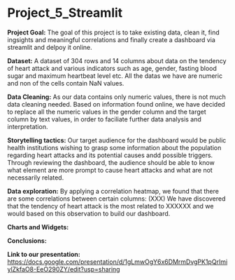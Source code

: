 # Project_5_Streamlit


**Project Goal:**
The goal of this project is to take existing data, clean it, find ingsights and meaningful correlations and finally create a dashboard via streamlit and delpoy it online. 

**Dataset:**
A dataset of 304 rows and 14 columns about data on the tendency of heart attack and various indicators such as age, gender, fasting blood sugar and maximum heartbeat level etc. All the datas we have are numeric and non of the cells contain NaN values. 

**Data Cleaning:**
As our data contains only numeric values, there is not much data cleaning needed. Based on information found online, we have decided to replace all the numeric values in the gender column and the target column by text values, in order to faciliate further data analysis and interpretation.

**Storytelling tactics:**
Our target audience for the dashboard would be public health institutions wishing to grasp some information about the population regarding heart attacks and its potential causes andd possible triggers. Through reviewing the dashboard, the audience should be able to know what element are more prompt to cause heart attacks and what are not necessarily related.

**Data exploration:**
By applying a correlation heatmap, we found that there are some correlations between certain columns: (XXX)
We have discovered that the tendency of heart attack is the most related to XXXXXX and we would based on this observation to build our dashboard.

**Charts and Widgets:**


**Conclusions:**


**Link to our presentation:**
https://docs.google.com/presentation/d/1gLmwOgY6x6DMrmDvgPK1pQrImiylZkfaO8-EeO290ZY/edit?usp=sharing
